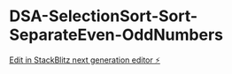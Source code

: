 # DSA-SelectionSort-Sort-SeparateEven-OddNumbers

[Edit in StackBlitz next generation editor ⚡️](https://stackblitz.com/~/github.com/TravisLau92/DSA-SelectionSort-Sort-SeparateEven-OddNumbers)